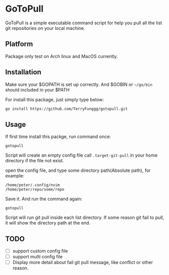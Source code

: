 # GoToPull

GoToPull is a simple executable command script for help you pull all the list git repositories on your local machine.

## Platform
Package only test on Arch linux and MacOS currently.

## Installation

Make sure your $GOPATH is set up correctly.
And $GOBIN or `~/go/bin` should included in your $PATH

For install this package, just simply type below:
```sh
go install https://github.com/TerryFunggg/gotopull.git
```
## Usage
If first time install this packge, run command once:
```
gotopull
```
Script will create an empty config file call `.target-git-pull` in your home directory if the file not exist.

open the config file, and type some directory path(Absolute path), for example:
```
/home/peter/.config/nvim
/home/peter/repo/some/repo
```

Save it. And run the command again:
```
gotopull
```
Script will run git pull inside each list directory. If some reason git fail to pull, it will show the directory path at the end.

## TODO
- [ ] support custom config file
- [ ] support multi config file
- [ ] Display more detail about fail git pull message, like conflict or other reason.
